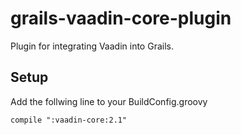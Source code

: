 grails-vaadin-core-plugin
=========================
Plugin for integrating Vaadin into Grails.

## Setup
Add the follwing line to your BuildConfig.groovy
```
compile ":vaadin-core:2.1"
```